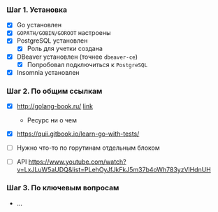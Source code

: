 ### Шаг 1. Установка

* [x] Go установлен
* [x] ```GOPATH/GOBIN/GOROOT``` настроены
* [x] PostgreSQL установлен
    * [x] Роль для учетки создана
* [x] DBeaver установлен (точнее ```dbeaver-ce```)
    * [x] Попробовал подключиться к ```PostgreSQL```
* [x] Insomnia установлен

### Шаг 2. По общим ссылкам
* [x] http://golang-book.ru/ [link](https://github.com/vlasove/materials/tree/master/gobook)
    * Ресурс ни о чем 
* [x] https://quii.gitbook.io/learn-go-with-tests/
* [ ] Нужно что-то по горутинам отдельным блоком
* [ ] API https://www.youtube.com/watch?v=LxJLuW5aUDQ&list=PLehOyJfJkFkJ5m37b4oWh783yzVlHdnUH


### Шаг 3. По ключевым вопросам
* ...
